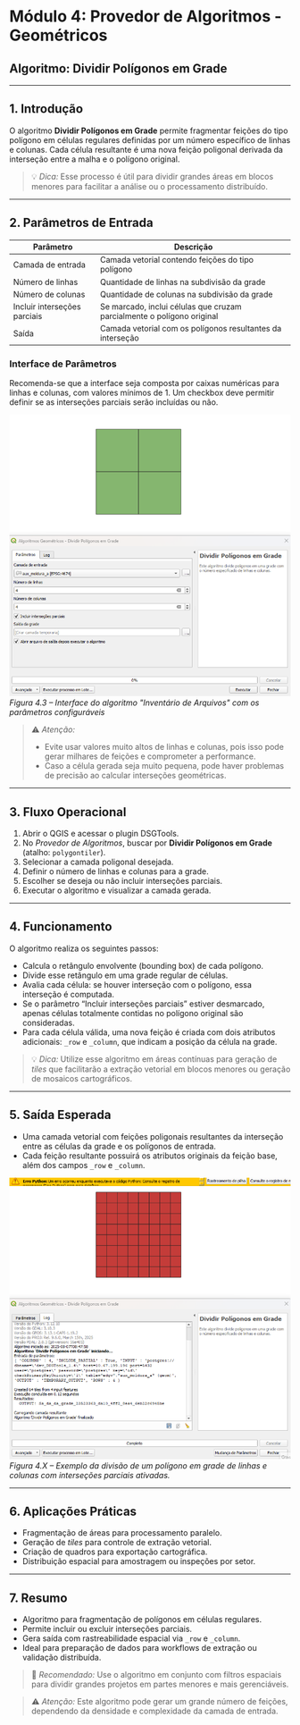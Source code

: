 
# Módulo 4: Provedor de Algoritmos - Geométricos

## Algoritmo: Dividir Polígonos em Grade

---

## 1. Introdução

O algoritmo **Dividir Polígonos em Grade** permite fragmentar feições do tipo polígono em células regulares definidas por um número específico de linhas e colunas. Cada célula resultante é uma nova feição poligonal derivada da interseção entre a malha e o polígono original.

> 💡 *Dica:* Esse processo é útil para dividir grandes áreas em blocos menores para facilitar a análise ou o processamento distribuído.

---

## 2. Parâmetros de Entrada

| Parâmetro                      | Descrição                                                                 |
| ----------------------------- | ------------------------------------------------------------------------- |
| Camada de entrada             | Camada vetorial contendo feições do tipo polígono                        |
| Número de linhas              | Quantidade de linhas na subdivisão da grade                              |
| Número de colunas             | Quantidade de colunas na subdivisão da grade                             |
| Incluir interseções parciais  | Se marcado, inclui células que cruzam parcialmente o polígono original   |
| Saída                         | Camada vetorial com os polígonos resultantes da interseção               |

### Interface de Parâmetros

Recomenda-se que a interface seja composta por caixas numéricas para linhas e colunas, com valores mínimos de 1. Um checkbox deve permitir definir se as interseções parciais serão incluídas ou não.

![Interface Dividir Polígonos em Grade](./assets/modulo-04/img-config-polygontiler.png)
*Figura 4.3 – Interface do algoritmo "Inventário de Arquivos" com os parâmetros configuráveis*
> ⚠️ *Atenção:*
> - Evite usar valores muito altos de linhas e colunas, pois isso pode gerar milhares de feições e comprometer a performance.
> - Caso a célula gerada seja muito pequena, pode haver problemas de precisão ao calcular interseções geométricas.

---

## 3. Fluxo Operacional

1. Abrir o QGIS e acessar o plugin DSGTools.
2. No *Provedor de Algoritmos*, buscar por **Dividir Polígonos em Grade** (atalho: `polygontiler`).
3. Selecionar a camada poligonal desejada.
4. Definir o número de linhas e colunas para a grade.
5. Escolher se deseja ou não incluir interseções parciais.
6. Executar o algoritmo e visualizar a camada gerada.

---

## 4. Funcionamento

O algoritmo realiza os seguintes passos:

- Calcula o retângulo envolvente (bounding box) de cada polígono.
- Divide esse retângulo em uma grade regular de células.
- Avalia cada célula: se houver interseção com o polígono, essa interseção é computada.
- Se o parâmetro “Incluir interseções parciais” estiver desmarcado, apenas células totalmente contidas no polígono original são consideradas.
- Para cada célula válida, uma nova feição é criada com dois atributos adicionais: `_row` e `_column`, que indicam a posição da célula na grade.

> 💡 *Dica:* Utilize esse algoritmo em áreas contínuas para geração de *tiles* que facilitarão a extração vetorial em blocos menores ou geração de mosaicos cartográficos.

---

## 5. Saída Esperada

* Uma camada vetorial com feições poligonais resultantes da interseção entre as células da grade e os polígonos de entrada.
* Cada feição resultante possuirá os atributos originais da feição base, além dos campos `_row` e `_column`.

![Exemplo de divisão de polígono em grid](assets/modulo-04/img-result-polygontiler.png)
*Figura 4.X – Exemplo da divisão de um polígono em grade de linhas e colunas com interseções parciais ativadas.*

---

## 6. Aplicações Práticas

* Fragmentação de áreas para processamento paralelo.
* Geração de *tiles* para controle de extração vetorial.
* Criação de quadros para exportação cartográfica.
* Distribuição espacial para amostragem ou inspeções por setor.

---

## 7. Resumo

* Algoritmo para fragmentação de polígonos em células regulares.
* Permite incluir ou excluir interseções parciais.
* Gera saída com rastreabilidade espacial via `_row` e `_column`.
* Ideal para preparação de dados para workflows de extração ou validação distribuída.

> 🔹 *Recomendado:* Use o algoritmo em conjunto com filtros espaciais para dividir grandes projetos em partes menores e mais gerenciáveis.

> ⚠️ *Atenção:* Este algoritmo pode gerar um grande número de feições, dependendo da densidade e complexidade da camada de entrada.

